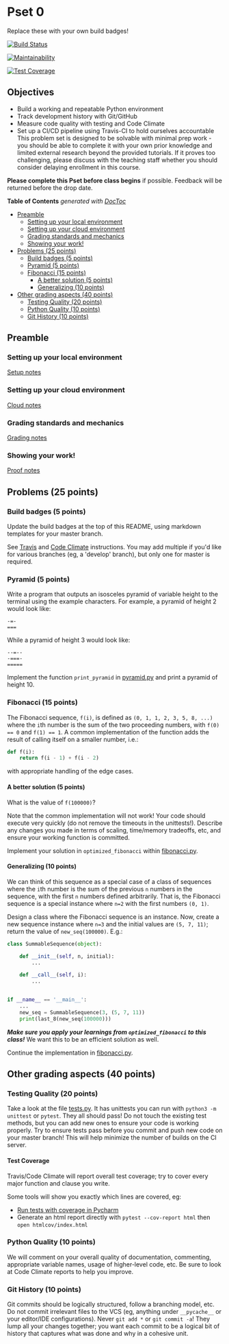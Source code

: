 # Pset 0

Replace these with your own build badges!

[![Build Status](https://travis-ci.com/csci-e-29-dev/pset-0-starter.svg?token=aaaaa&branch=master)](https://travis-ci.com/csci-e-29-dev/pset-0-starter)

[![Maintainability](https://api.codeclimate.com/v1/badges/aaaaa/maintainability)](https://codeclimate.com/repos/aaaaa/maintainability)

[![Test Coverage](https://api.codeclimate.com/v1/badges/aaaaa/test_coverage)](https://codeclimate.com/repos/aaaaa/test_coverage)

## Objectives

* Build a working and repeatable Python environment
* Track development history with Git/GitHub
* Measure code quality with testing and Code Climate
* Set up a CI/CD pipeline using Travis-CI to hold ourselves accountable
This problem set is designed to be solvable with minimal prep work - you should
be able to complete it with your own prior knowledge and limited external
research beyond the provided tutorials. If it proves too challenging, please
discuss with the teaching staff whether you should consider delaying enrollment
in this course.

**Please complete this Pset before class begins** if possible.  Feedback will be
returned before the drop date.

<!-- START doctoc generated TOC please keep comment here to allow auto update -->
<!-- DON'T EDIT THIS SECTION, INSTEAD RE-RUN doctoc TO UPDATE -->
**Table of Contents**  *generated with [DocToc](https://github.com/thlorenz/doctoc)*

- [Preamble](#preamble)
  - [Setting up your local environment](#setting-up-your-local-environment)
  - [Setting up your cloud environment](#setting-up-your-cloud-environment)
  - [Grading standards and mechanics](#grading-standards-and-mechanics)
  - [Showing your work!](#showing-your-work)
- [Problems (25 points)](#problems-25-points)
  - [Build badges (5 points)](#build-badges-5-points)
  - [Pyramid (5 points)](#pyramid-5-points)
  - [Fibonacci (15 points)](#fibonacci-15-points)
    - [A better solution (5 points)](#a-better-solution-5-points)
    - [Generalizing (10 points)](#generalizing-10-points)
- [Other grading aspects (40 points)](#other-grading-aspects-40-points)
  - [Testing Quality (20 points)](#testing-quality-20-points)
  - [Python Quality (10 points)](#python-quality-10-points)
  - [Git History (10 points)](#git-history-10-points)

<!-- END doctoc generated TOC please keep comment here to allow auto update -->

## Preamble

### Setting up your local environment

[Setup notes](docs/setup.md)

### Setting up your cloud environment

[Cloud notes](docs/cloud.md)

### Grading standards and mechanics

[Grading notes](docs/grading.md)

### Showing your work!

[Proof notes](docs/work.md)

## Problems (25 points)

### Build badges (5 points)

Update the build badges at the top of this README, using markdown templates for
your master branch.

See [Travis](https://docs.travis-ci.com/user/status-images) and [Code
Climate](https://docs.codeclimate.com/docs/overview#badges) instructions. You
may add multiple if you'd like for various branches (eg, a 'develop' branch),
but only one for master is required.

### Pyramid (5 points)

Write a program that outputs an isosceles pyramid of variable height to the
terminal using the example characters.  For example, a pyramid of height 2 would
look like:

```
-=-
===
```

While a pyramid of height 3 would look like:

```
--=--
-===-
=====
```

Implement the function `print_pyramid` in [pyramid.py](pyramid.py) and print a
pyramid of height 10.

### Fibonacci (15 points)

The Fibonacci sequence, `f(i)`, is defined as `(0, 1, 1, 2, 3, 5, 8, ...)` where
the `i`th number is the sum of the two proceeding numbers, with `f(0) == 0` and
`f(1) == 1`.  A common implementation of the function adds the result of
calling itself on a smaller number, i.e.:

```python
def f(i):
    return f(i - 1) + f(i - 2)
```

with appropriate handling of the edge cases.


#### A better solution (5 points)

What is the value of `f(100000)`?

Note that the common implementation will not work! Your code should execute very
quickly (do not remove the timeouts in the unittests!).  Describe any changes
you made in terms of scaling, time/memory tradeoffs, etc, and ensure your
working function is committed.

Implement your solution in `optimized_fibonacci` within
[fibonacci.py](fibonacci.py).

#### Generalizing (10 points)

We can think of this sequence as a special case of a class of sequences where
the `i`th number is the sum of the previous `n` numbers in the sequence, with
the first `n` numbers defined arbitrarily.   That is, the Fibonacci sequence is
a special instance where `n=2` with the first numbers `(0, 1)`.

Design a class where the Fibonacci sequence is an instance. Now, create a
new sequence instance where `n=3` and the initial values are `(5, 7, 11)`;
return the value of `new_seq(100000)`.  E.g.:

```python
class SummableSequence(object):

    def __init__(self, n, initial):
        ...

    def __call__(self, i):
        ...


if __name__ == '__main__':
    ...
    new_seq = SummableSequence(3, (5, 7, 11))
    print(last_8(new_seq(100000)))
```

***Make sure you apply your learnings from `optimized_fibonacci` to this
class!*** We want this to be an efficient solution as well.

Continue the implementation in [fibonacci.py](fibonacci.py).

## Other grading aspects (40 points)

### Testing Quality (20 points)

Take a look at the file [tests.py](tests.py).  It has unittests you can run with
`python3 -m unittest` or `pytest`.  They all should pass!  Do not touch the
existing test methods, but you can add new ones to ensure your code is working
properly.  Try to ensure tests pass before you commit and push new code on your
master branch! This will help minimize the number of builds on the CI server.

#### Test Coverage

Travis/Code Climate will report overall test coverage; try to cover every major
function and clause you write.

Some tools will show you exactly which lines are covered, eg:

* [Run tests with coverage in Pycharm](https://www.jetbrains.com/help/pycharm/running-test-with-coverage.html)
* Generate an html report directly with `pytest --cov-report html` then `open htmlcov/index.html`

### Python Quality (10 points)

We will comment on your overall quality of documentation, commenting,
appropriate variable names, usage of higher-level code, etc.  Be sure to look
at Code Climate reports to help you improve.

### Git History (10 points)

Git commits should be logically structured, follow a branching model, etc.  Do
not commit irrelevant files to the VCS (eg, anything under `__pycache__` or your
editor/IDE configurations).  Never `git add *` or `git commit -a`!  They lump
all your changes together; you want each commit to be a logical bit of history
that captures what was done and why in a cohesive unit.
